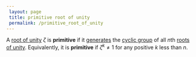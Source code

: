 ```yaml
---
 layout: page
 title: primitive root of unity
 permalink: /primitive_root_of_unity
---
```

A [root of unity](https://defsmath.github.io/DefsMath/root_of_unity) $\zeta$ is **primitive** if it [generates](https://defsmath.github.io/DefsMath/generating_set_of_a_group) the [cyclic group](https://defsmath.github.io/DefsMath/cyclic_group) of all $n$th [roots of unity](https://defsmath.github.io/DefsMath/root_of_unity). Equivalently, it is **primitive** if $\zeta^k\neq 1$ for any positive $k$ less than $n$. 